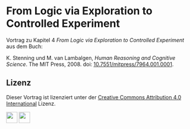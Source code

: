# From Logic via Exploration to Controlled Experiment

Vortrag zu Kapitel 4 *From Logic via Exploration to Controlled Experiment* aus dem Buch:

K. Stenning und M. van Lambalgen, *Human Reasoning and Cognitive Science*. The MIT Press, 2008. doi: [10.7551/mitpress/7964.001.0001](https://doi.org/10.7551/mitpress/7964.001.0001).

## Lizenz

Dieser Vortrag ist lizenziert unter der [Creative Commons Attribution 4.0 International](LICENSE) Lizenz.

<img src="https://mirrors.creativecommons.org/presskit/icons/cc.xlarge.png" width="30" />
<img src="https://mirrors.creativecommons.org/presskit/icons/by.xlarge.png" width="30" />
